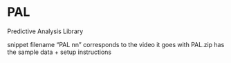 PAL
===

Predictive Analysis Library

snippet filename “PAL nn” corresponds to the video it goes with
PAL.zip has the sample data + setup instructions
